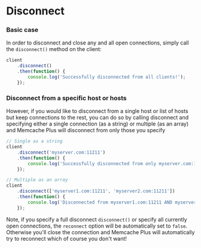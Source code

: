 # Disconnect

### Basic case

In order to disconnect and close any and all open connections, simply call the
`disconnect()` method on the client:

```javascript
client
    .disconnect()
    .then(function() {
        console.log('Successfully disconnected from all clients!');
    });
```

### Disconnect from a specific host or hosts

However, if you would like to disconnect from a single host or list of hosts
but keep connections to the rest, you can do so by calling disconnect and
specifying either a single connection (as a string) or multiple (as an array)
and Memcache Plus will disconnect from only those you specify

```javascript
// Single as a string
client
    .disconnect('myserver.com:11211')
    .then(function() {
        console.log('Successfully disconnected from only myserver.com:11211');
    });

// Multiple as an array
client
    .disconnect(['myserver1.com:11211', 'myserver2.com:11211'])
    .then(function() {
        console.log('Disconnected from myserver1.com:11211 AND myserver2.com:11211');
    });
```

Note, if you specify a full disconnect `disconnect()` or specify all currently
open connections, the `reconnect` option will be automatically set to `false`.
Otherwise you'll close the connection and Memcache Plus will automatically try
to reconnect which of course you don't want!
